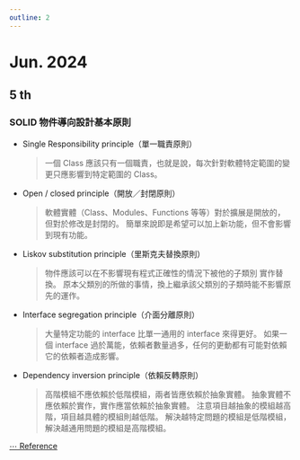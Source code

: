 ```yaml
---
outline: 2
---
```


# Jun. 2024

## 5 th

### SOLID 物件導向設計基本原則
* Single Responsibility principle（單一職責原則）
	> 一個 Class 應該只有一個職責，也就是說，每次針對軟體特定範圍的變更只應影響到特定範圍的 Class。
* Open / closed principle（開放／封閉原則）
	> 軟體實體（Class、Modules、Functions 等等）對於擴展是開放的，但對於修改是封閉的。
	> 簡單來說即是希望可以加上新功能，但不會影響到現有功能。
	> 
* Liskov substitution principle（里斯克夫替換原則）
	> 物件應該可以在不影響現有程式正確性的情況下被他的子類別
	> 實作替換。
	> 原本父類別的所做的事情，換上繼承該父類別的子類時能不影響原先的運作。
* Interface segregation principle（介面分離原則）
	> 大量特定功能的 interface 比單一通用的 interface 來得更好。
	> 如果一個 interface 過於萬能，依賴者數量過多，任何的更動都有可能對依賴它的依賴者造成影響。
* Dependency inversion principle（依賴反轉原則）
	> 高階模組不應依賴於低階模組，兩者皆應依賴於抽象實體。
	> 抽象實體不應依賴於實作，實作應當依賴於抽象實體。
	> <span class="important">注意</span>項目越抽象的模組越高階，項目越具體的模組則越低階。
	> 解決越特定問題的模組是低階模組，解決越通用問題的模組是高階模組。

[⋯ Reference](https://medium.com/jastzeonic/soild-%E4%BA%94%E5%8E%9F%E5%89%87%E9%82%A3%E4%B8%80%E5%85%A9%E4%BB%B6%E4%BA%8B%E6%83%85-4410b72e37f3)